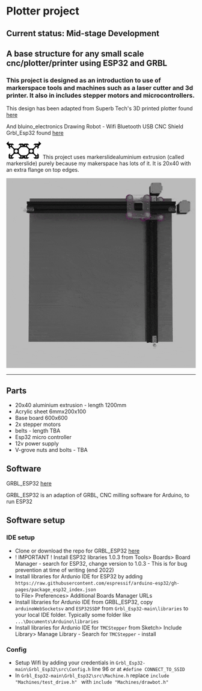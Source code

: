 # Plotter project 
## Current status: Mid-stage Development

## A base structure for any small scale cnc/plotter/printer using ESP32 and GRBL

### This project is designed as an introduction to use of markerspace tools and machines such as a laser cutter and 3d printer. It also in includes stepper motors and microcontrollers.

This design has been adapted from Superb Tech's 3D printed plotter found [here](https://www.youtube.com/watch?v=WgsTyhX311E)

And bluino_electronics Drawing Robot - Wifi Bluetooth USB CNC Shield Grbl_Esp32 found [here](https://www.instructables.com/Drawing-Robot-Wifi-Bluetooth-USB-CNC-Shield-GrblEs/#step2) 

![railProfile](SVGs/RailProfile.svg)
This project uses markerslidealuminium extrusion (called markerslide) purely because my makerspace has lots of it.
It is 20x40 with an extra flange on top edges. 

![gif](referenceDocs/v3GIF.gif)

---

## Parts
- 20x40 aluminium extrusion - length 1200mm
- Acrylic sheet 6mmx200x100
- Base board 600x600
- 2x stepper motors
- belts - length TBA
- Esp32 micro controller
- 12v power supply
- V-grove nuts and bolts - TBA  


## Software 

GRBL_ESP32 [here](https://github.com/bdring/Grbl_Esp32)

GRBL_ESP32 is an adaption of GRBL, CNC milling software for Arduino, to run ESP32

## Software setup
### IDE setup
* Clone or download the repo for GRBL_ESP32 [here](https://github.com/bdring/Grbl_Esp32)
* ! IMPORTANT ! Install ESP32 libraries 1.0.3 from Tools> Boards> Board Manager - search for ESP32, change version to 1.0.3 - This is for bug prevention at time of writing (end 2022)  
* Install libraries for Ardunio IDE for ESP32 by adding 
`https://raw.githubusercontent.com/espressif/arduino-esp32/gh-pages/package_esp32_index.json`  
to File> Preferences> Additional Boards Manager URLs
* Install libraries for Ardunio IDE from GRBL_ESP32, copy `arduinoWebSocketsv` and `ESP32SSDP` from `Grbl_Esp32-main\libraries` to your local IDE folder. Typically some folder like `...\Documents\Arduino\libraries`
*   Install libraries for Ardunio IDE for `TMCStepper` from Sketch> Include Library> Manage Library - Search for `TMCStepper` - install

### Config
* Setup Wifi by adding your credentials in `Grbl_Esp32-main\Grbl_Esp32\src\Config.h` line 96 or at `#define CONNECT_TO_SSID` 
* In `Grbl_Esp32-main\Grbl_Esp32\src\Machine.h` replace `include "Machines/test_drive.h"
` with `include "Machines/drawbot.h"`
